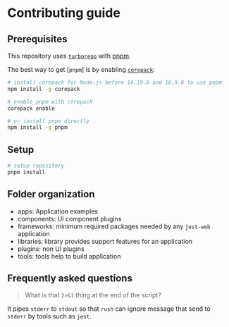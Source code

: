 # Contributing guide

## Prerequisites

This repository uses [`turborepo`](https://turborepo.org/) with [pnpm](https://pnpm.io/).

The best way to get [`pnpm`] is by enabling [`corepack`](https://nodejs.org/api/corepack.html):

```sh
# install corepack for Node.js before 14.19.0 and 16.9.0 to use pnpm
npm install -g corepack

# enable pnpm with corepack
corepack enable

# or install pnpm directly
npm install -g pnpm
```

## Setup

```sh
# setup repository
pnpm install
```

## Folder organization

- apps: Application examples
- components: UI component plugins
- frameworks: minimum required packages needed by any `just-web` application
- libraries: library provides support features for an application
- plugins: non UI plugins
- tools: tools help to build application

## Frequently asked questions

> What is that `2>&1` thing at the end of the script?

It pipes `stderr` to `stdout` so that `rush` can ignore message that send to `stderr` by tools such as `jest`.
